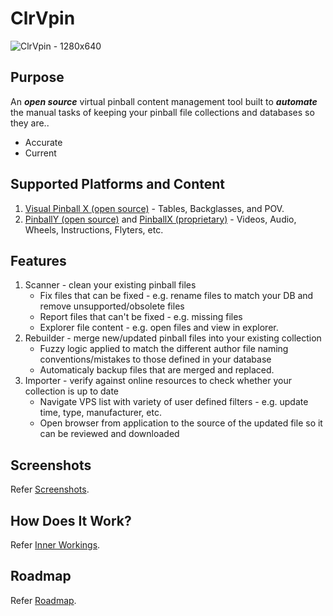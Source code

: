 # ClrVpin
![ClrVpin - 1280x640](https://user-images.githubusercontent.com/11408611/117466530-654d2d80-af85-11eb-8493-c49034aa9315.png)

## Purpose
An ___open source___ virtual pinball content management tool built to ___automate___ the manual tasks of keeping your pinball file collections and databases so they are..
- Accurate
- Current

## Supported Platforms and Content
1. [Visual Pinball X (open source)](https://github.com/vpinball/vpinball) - Tables, Backglasses, and POV.
1. [PinballY (open source)](https://github.com/mjrgh/PinballY) and [PinballX (proprietary)](https://www.pinballx.com/) - Videos, Audio, Wheels, Instructions, Flyters, etc.

## Features
1. Scanner - clean your existing pinball files
   - Fix files that can be fixed - e.g. rename files to match your DB and remove unsupported/obsolete files
   - Report files that can't be fixed - e.g. missing files
   - Explorer file content - e.g. open files and view in explorer.
2. Rebuilder - merge new/updated pinball files into your existing collection
   - Fuzzy logic applied to match the different author file  naming conventions/mistakes to those defined in your database
   - Automaticaly backup files that are merged and replaced.
3. Importer - verify against online resources to check whether your collection is up to date
   - Navigate VPS list with variety of user defined filters - e.g. update time, type, manufacturer, etc.
   - Open browser from application to the source of the updated file so it can be reviewed and downloaded

## Screenshots
Refer [Screenshots](https://github.com/stojy/ClrVpin/wiki/Screenshots).

## How Does It Work?
Refer [Inner Workings](https://github.com/stojy/ClrVpin/wiki/Inner-Workings).

## Roadmap
Refer [Roadmap](https://github.com/stojy/ClrVpin/wiki/Roadmap).
